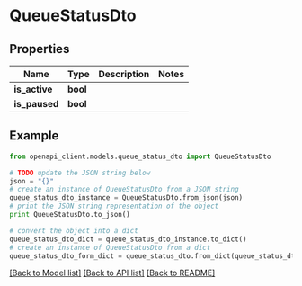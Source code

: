 # QueueStatusDto


## Properties
Name | Type | Description | Notes
------------ | ------------- | ------------- | -------------
**is_active** | **bool** |  | 
**is_paused** | **bool** |  | 

## Example

```python
from openapi_client.models.queue_status_dto import QueueStatusDto

# TODO update the JSON string below
json = "{}"
# create an instance of QueueStatusDto from a JSON string
queue_status_dto_instance = QueueStatusDto.from_json(json)
# print the JSON string representation of the object
print QueueStatusDto.to_json()

# convert the object into a dict
queue_status_dto_dict = queue_status_dto_instance.to_dict()
# create an instance of QueueStatusDto from a dict
queue_status_dto_form_dict = queue_status_dto.from_dict(queue_status_dto_dict)
```
[[Back to Model list]](../README.md#documentation-for-models) [[Back to API list]](../README.md#documentation-for-api-endpoints) [[Back to README]](../README.md)



